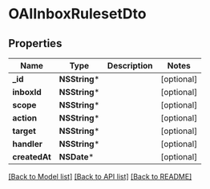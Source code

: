 # OAIInboxRulesetDto

## Properties
Name | Type | Description | Notes
------------ | ------------- | ------------- | -------------
**_id** | **NSString*** |  | [optional] 
**inboxId** | **NSString*** |  | [optional] 
**scope** | **NSString*** |  | [optional] 
**action** | **NSString*** |  | [optional] 
**target** | **NSString*** |  | [optional] 
**handler** | **NSString*** |  | [optional] 
**createdAt** | **NSDate*** |  | [optional] 

[[Back to Model list]](../README#documentation-for-models) [[Back to API list]](../README#documentation-for-api-endpoints) [[Back to README]](../README)


